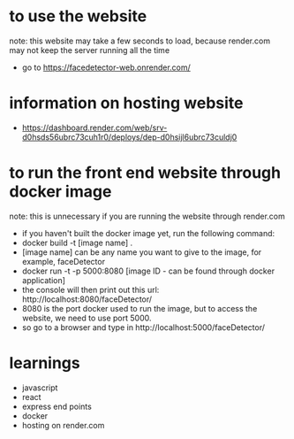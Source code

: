 # to use the website
note: this website may take a few seconds to load, because render.com may not keep the server running all the time
- go to https://facedetector-web.onrender.com/

# information on hosting website
- https://dashboard.render.com/web/srv-d0hsds56ubrc73cuh1r0/deploys/dep-d0hsijl6ubrc73culdj0

# to run the front end website through docker image
note: this is unnecessary if you are running the website through render.com
- if you haven't built the docker image yet, run the following command:
- docker build -t [image name] .
- [image name] can be any name you want to give to the image, for example, faceDetector
- docker run -t -p 5000:8080 [image ID - can be found through docker application]
- the console will then print out this url: http://localhost:8080/faceDetector/
- 8080 is the port docker used to run the image, but to access the website, we need to use port 5000.
- so go to a browser and type in http://localhost:5000/faceDetector/

# learnings
- javascript
- react
- express end points
- docker
- hosting on render.com